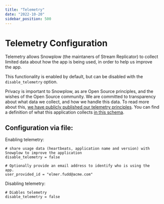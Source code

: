 ```yaml
---
title: "Telemetry"
date: "2022-10-20"
sidebar_position: 500
---
```


# Telemetry Configuration

Telemetry allows Snowplow (the maintaners of Stream Replicator) to collect limited data about how the app is being used, in order to help us improve the app.

This functionality is enabled by default, but can be disabled with the `disable_telemetry` option.


Privacy is important to Snowplow, as are Open Source principles, and the wishes of the Open Source community. We are committed to transparency about what data we collect, and how we handle this data. To read more about this, [we have publicly published our telemetry principles](/docs/open-source-quick-start/what-is-the-quick-start-for-open-source/telemetry-principles/index.md). You can find a definition of what this application collects [in this schema](https://github.com/snowplow/iglu-central/blob/master/schemas/com.snowplowanalytics.oss/oss_context/jsonschema/1-0-1).

## Configuration via file:

Enabling telemetry:

```hcl
# share usage data (heartbeats, application name and version) with Snowplow to improve the application
disable_telemetry = false

# Optionally provide an email address to identify who is using the app.
user_provided_id = "elmer.fudd@acme.com"
```

Disabling telemetry:

```hcl
# Diables telemetry
disable_telemetry = false
```